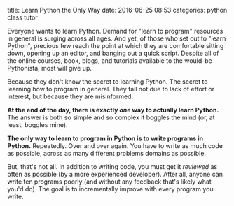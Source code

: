 title: Learn Python the Only Way
date: 2016-06-25 08:53
categories: python class tutor

Everyone wants to learn Python. Demand for "learn to program" resources in general is surging across all ages. 
And yet, of those who set out to "learn Python", precious few reach the point at which they are comfortable sitting
down, opening up an editor, and banging out a quick script. Despite all of the online courses, book, blogs, and
tutorials available to the would-be Pythonista, most will give up. 

Because they don't know the secret to learning Python. The secret to learning how to program in general. 
They fail not due to lack of effort or interest, but because they are misinformed. 

**At the end of the day, there is exactly *one* way to actually learn Python.** The answer is both so simple and so
complex it boggles the mind (or, at least, boggles mine).

**The only way to learn to program in Python is to write programs in Python.** Repeatedly. Over and over again. You have
to write as much code as possible, across as many different problems domains as possible.

But, that's not all. In addition to writing code, you must get it *reviewed* as often as possible (by a more
experienced developer). After all, anyone can write ten programs poorly (and without any feedback that's likely what
you'd do). The goal is to incrementally improve with every program you write.

